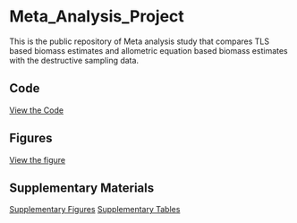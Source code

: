 # Meta_Analysis_Project
This is the public repository of Meta analysis study that compares TLS based biomass estimates and allometric equation based biomass estimates with the destructive sampling data.
## Code
[View the Code](./code.R)

## Figures
[View the figure](./figures/)

## Supplementary Materials
[Supplementary Figures](./Supplementary.materials/Supplementary.Figures.docx/)
[Supplementary Tables]()

